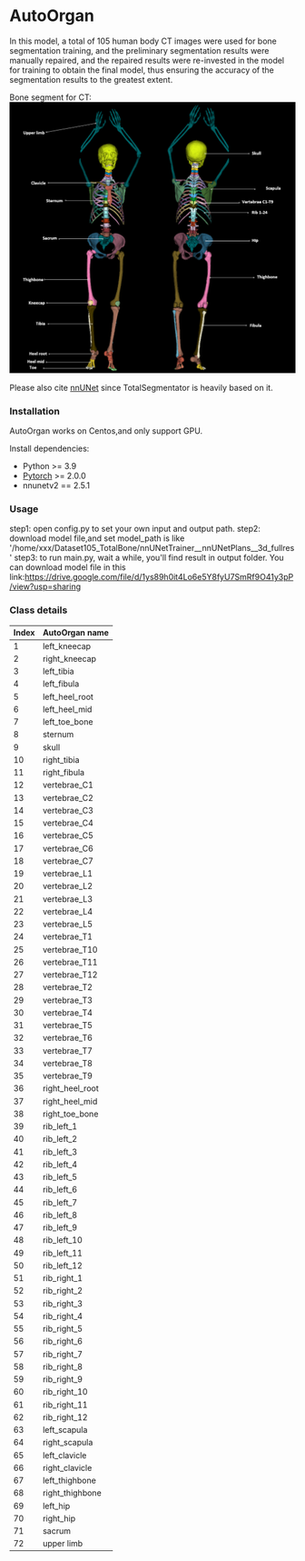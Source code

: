 # AutoOrgan

In this model, a total of 105 human body CT images were used for bone segmentation training, and the preliminary segmentation results were manually repaired, and the repaired results were re-invested in the model for training to obtain the final model, thus ensuring the accuracy of the segmentation results to the greatest extent. 

Bone segment for CT: 
![Alt text](resources/labels.png)

Please also cite [nnUNet](https://github.com/MIC-DKFZ/nnUNet) since TotalSegmentator is heavily based on it.

### Installation

AutoOrgan works on Centos,and only support GPU.

Install dependencies:

* Python >= 3.9
* [Pytorch](http://pytorch.org/) >= 2.0.0
* nnunetv2 == 2.5.1
  
### Usage

step1: open config.py to set your own input and output path.
step2: download model file,and set model_path is like '/home/xxx/Dataset105_TotalBone/nnUNetTrainer__nnUNetPlans__3d_fullres'
step3: to run main.py, wait a while, you'll find result in output folder.
You can download model file in this link:https://drive.google.com/file/d/1ys89h0it4Lo6e5Y8fyU7SmRf9O41y3pP/view?usp=sharing 
### Class details

|Index|AutoOrgan name|
|:-----|:-----|
1 | left_kneecap |
2 | right_kneecap |
3 | left_tibia |
4 | left_fibula |
5 | left_heel_root |
6 | left_heel_mid |
7 | left_toe_bone |
8 | sternum |
9 | skull |
10 | right_tibia |
11 | right_fibula |
12 | vertebrae_C1 |
13 | vertebrae_C2 |
14 | vertebrae_C3 |
15 | vertebrae_C4 |
16 | vertebrae_C5 |
17 | vertebrae_C6 |
18 | vertebrae_C7 |
19 | vertebrae_L1 |
20 | vertebrae_L2 |
21 | vertebrae_L3 |
22 | vertebrae_L4 |
23 | vertebrae_L5 |
24 | vertebrae_T1 |
25 | vertebrae_T10 |
26 | vertebrae_T11 |
27 | vertebrae_T12 |
28 | vertebrae_T2 |
29 | vertebrae_T3 |
30 | vertebrae_T4 |
31 | vertebrae_T5 |
32 | vertebrae_T6 |
33 | vertebrae_T7 |
34 | vertebrae_T8 |
35 | vertebrae_T9 |
36 | right_heel_root |
37 | right_heel_mid |
38 | right_toe_bone |
39 | rib_left_1 |
40 | rib_left_2 |
41 | rib_left_3 |
42 | rib_left_4 |
43 | rib_left_5 |
44 | rib_left_6 |
45 | rib_left_7 |
46 | rib_left_8 |
47 | rib_left_9 |
48 | rib_left_10 |
49 | rib_left_11 |
50 | rib_left_12 |
51 | rib_right_1 |
52 | rib_right_2 |
53 | rib_right_3 |
54 | rib_right_4 |
55 | rib_right_5 |
56 | rib_right_6 |
57 | rib_right_7 |
58 | rib_right_8 |
59 | rib_right_9 |
60 | rib_right_10 |
61 | rib_right_11 |
62 | rib_right_12 |
63 | left_scapula |
64 | right_scapula |
65 | left_clavicle |
66 | right_clavicle |
67 | left_thighbone |
68 | right_thighbone |
69 | left_hip |
70 | right_hip |
71 | sacrum |
72 | upper limb |
